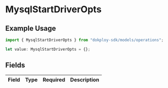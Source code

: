 # MysqlStartDriverOpts

## Example Usage

```typescript
import { MysqlStartDriverOpts } from "dokploy-sdk/models/operations";

let value: MysqlStartDriverOpts = {};
```

## Fields

| Field       | Type        | Required    | Description |
| ----------- | ----------- | ----------- | ----------- |
